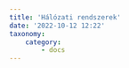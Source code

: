 ```yaml
---
title: 'Hálózati rendszerek'
date: '2022-10-12 12:22'
taxonomy:
    category:
        - docs
---
```


